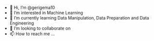 - 👋 Hi, I’m @gerigema10
- 👀 I’m interested in Machine Learning
- 🌱 I’m currently learning Data Manipulation, Data Preparation and Data Engineering
- 💞️ I’m looking to collaborate on
- 📫 How to reach me ...

<!---
gerigema10/gerigema10 is a ✨ special ✨ repository because its `README.md` (this file) appears on your GitHub profile.
You can click the Preview link to take a look at your changes.
--->
